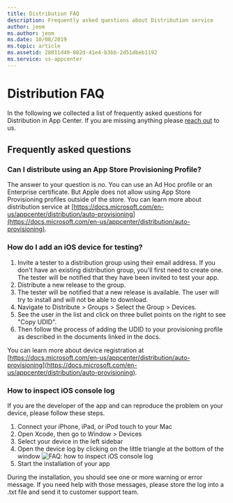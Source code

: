 ```yaml
---
title: Distribution FAQ
description: Frequently asked questions about Distribution service
author: jeom
ms.author: jeom
ms.date: 10/08/2019
ms.topic: article
ms.assetid: 28011d49-082d-41e4-b3bb-2d51dbeb1192
ms.service: vs-appcenter
---
```


# Distribution FAQ

In the following we collected a list of frequently asked questions for Distribution in App Center. If you are missing anything please [reach out](~/general/support-center.md) to us.

## Frequently asked questions

### Can I distribute using an App Store Provisioning Profile?
The answer to your question is no.  You can use an Ad Hoc profile or an Enterprise certificate.  But Apple does not allow using App Store Provisioning profiles outside of the store. You can learn more about distribution service at [https://docs.microsoft.com/en-us/appcenter/distribution/auto-provisioning](https://docs.microsoft.com/en-us/appcenter/distribution/auto-provisioning). 

### How do I add an iOS device for testing?

1. Invite a tester to a distribution group using their email address. If you don't have an existing distribution group, you'll first need to create one. The tester will be notified that they have been invited to test your app.
2. Distribute a new release to the group.
3. The tester will be notified that a new release is available. The user will try to install and will not be able to download. 
4. Navigate to Distribute > Groups > Select the Group > Devices.
5. See the user in the list and click on three bullet points on the right to see "Copy UDID".
6. Then follow the process of adding the UDID to your provisioning profile as described in the documents linked in the docs. 

You can learn more about device registration at [https://docs.microsoft.com/en-us/appcenter/distribution/auto-provisioning](https://docs.microsoft.com/en-us/appcenter/distribution/auto-provisioning). 

### How to inspect iOS console log

If you are the developer of the app and can reproduce the problem on your device, please follow these steps.

1. Connect your iPhone, iPad, or iPod touch to your Mac
2. Open Xcode, then go to Window > Devices
3. Select your device in the left sidebar
4. Open the device log by clicking on the little triangle at the bottom of the window
 ![FAQ: how to inspect iOS console log](~/distribution/images/inspect_ios_console_log.png)
5. Start the installation of your app

During the installation, you should see one or more warning or error message. If you need help with those messages, please store the log into a .txt file and send it to customer support team.

